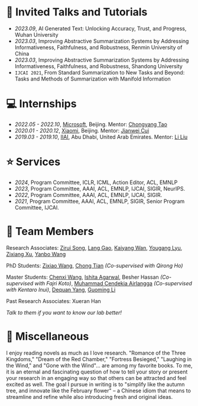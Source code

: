 
# 💬 Invited Talks and Tutorials
- *2023.09*, AI Generated Text: Unlocking Accuracy, Trust, and Progress, Wuhan University
- *2023.03*, Improving Abstractive Summarization Systems  by Addressing Informativeness, Faithfulness, and Robustness, Renmin University of China
- *2023.03*, Improving Abstractive Summarization Systems  by Addressing Informativeness, Faithfulness, and Robustness, Shandong University
- ``IJCAI 2021``, From Standard Summarization to New Tasks and Beyond: Tasks and Methods of Summarization with Manifold Information

# 💻 Internships
- *2022.05 - 2022.10*, [Microsoft](https://www.inceptioniai.org/en/), Beijing. Mentor: [Chongyang Tao](https://scholar.google.com/citations?user=x_cOKuwAAAAJ&hl=zh-CN)
- *2020.01 - 2020.12*, [Xiaomi](https://www.inceptioniai.org/en/), Beijing. Mentor: [Jianwei Cui](https://scholar.google.com/citations?user=F5Nxk7oAAAAJ&hl=en)
- *2019.03 - 2019.10*, [IIAI](https://www.inceptioniai.org/en/), Abu Dhabi, United Arab Emirates. Mentor: [Li Liu](https://scholar.google.com/citations?user=NS8RkccAAAAJ&hl=zh-CN)


# ⭐ Services
- *2024*, Program Committee, ICLR, ICML, Action Editor, ACL, EMNLP
- *2023*, Program Committee, AAAI, ACL, EMNLP, IJCAI, SIGIR, NeurIPS.
- *2022*, Program Committee, AAAI, ACL, EMNLP, IJCAI, SIGIR.
- *2021*, Program Committee, AAAI, ACL, EMNLP, SIGIR, Senior Program Committee, IJCAI.

# 👥 Team Members

Research Associates: [Zirui Song](https://ziruisongbest.github.io/), [Lang Gao](https://heartyhaven.github.io/), [Kaiyang Wan](https://scholar.google.com/citations?user=v_faxAsAAAAJ&hl=en), [Yougang Lyu](https://youganglyu.github.io/), [Zixiang Xu](https://xzx34.github.io/), [Yanbo Wang](https://wyf23187.github.io/)

PhD Students: [Zixiao Wang](https://scholar.google.com/citations?user=1A9NbwEAAAAJ&hl=zh-CN), [Chong Tian](https://scholar.google.com/citations?user=MTZF0pEAAAAJ&hl=zh-CN) *(Co-supervised with Qirong Ho)*

Master Students: [Chenxi Wang](https://scholar.google.com/citations?user=Gtj8924AAAAJ&hl=en), [Ishita Agarwal](https://www.linkedin.com/in/ishitaaagarwal/?originalSubdomain=in), Besher Hassan *(Co-supervised with Fajri Koto)*, [Muhammad Cendekia Airlangga](https://scholar.google.com/citations?user=GXhAThEAAAAJ&hl=en) *(Co-supervised with Kentaro Inui)*, [Dequan Yang](https://www.linkedin.com/in/dequan-yang-58b183162/?originalSubdomain=ae), [Guoming Li](https://scholar.google.com/citations?user=MkxLbngAAAAJ&hl=zh-CN)

Past Research Associates: Xueran Han

*Talk to them if you want to know our lab better!*


# 🎨 Miscellaneous
I enjoy reading novels as much as I love research. "Romance of the Three Kingdoms," "Dream of the Red Chamber," "Fortress Besieged," "Laughing in the Wind," and "Gone with the Wind"... are among my favorite books. To me, it is an eternal and fascinating question of how to tell your story or present your research in an engaging way so that others can be attracted and feel excited as well. The goal I pursue in writing is to "simplify like the autumn tree, and innovate like the February flower" – a Chinese idiom that means to streamline and refine while also introducing fresh and original ideas.